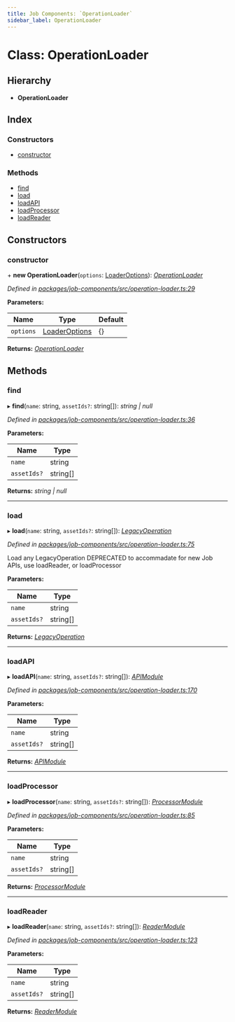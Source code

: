 ```yaml
---
title: Job Components: `OperationLoader`
sidebar_label: OperationLoader
---
```


# Class: OperationLoader

## Hierarchy

* **OperationLoader**

## Index

### Constructors

* [constructor](operationloader.md#constructor)

### Methods

* [find](operationloader.md#find)
* [load](operationloader.md#load)
* [loadAPI](operationloader.md#loadapi)
* [loadProcessor](operationloader.md#loadprocessor)
* [loadReader](operationloader.md#loadreader)

## Constructors

###  constructor

\+ **new OperationLoader**(`options`: [LoaderOptions](../interfaces/loaderoptions.md)): *[OperationLoader](operationloader.md)*

*Defined in [packages/job-components/src/operation-loader.ts:29](https://github.com/terascope/teraslice/blob/b843209f9/packages/job-components/src/operation-loader.ts#L29)*

**Parameters:**

Name | Type | Default |
------ | ------ | ------ |
`options` | [LoaderOptions](../interfaces/loaderoptions.md) |  {} |

**Returns:** *[OperationLoader](operationloader.md)*

## Methods

###  find

▸ **find**(`name`: string, `assetIds?`: string[]): *string | null*

*Defined in [packages/job-components/src/operation-loader.ts:36](https://github.com/terascope/teraslice/blob/b843209f9/packages/job-components/src/operation-loader.ts#L36)*

**Parameters:**

Name | Type |
------ | ------ |
`name` | string |
`assetIds?` | string[] |

**Returns:** *string | null*

___

###  load

▸ **load**(`name`: string, `assetIds?`: string[]): *[LegacyOperation](../interfaces/legacyoperation.md)*

*Defined in [packages/job-components/src/operation-loader.ts:75](https://github.com/terascope/teraslice/blob/b843209f9/packages/job-components/src/operation-loader.ts#L75)*

Load any LegacyOperation
DEPRECATED to accommadate for new Job APIs,
use loadReader, or loadProcessor

**Parameters:**

Name | Type |
------ | ------ |
`name` | string |
`assetIds?` | string[] |

**Returns:** *[LegacyOperation](../interfaces/legacyoperation.md)*

___

###  loadAPI

▸ **loadAPI**(`name`: string, `assetIds?`: string[]): *[APIModule](../interfaces/apimodule.md)*

*Defined in [packages/job-components/src/operation-loader.ts:170](https://github.com/terascope/teraslice/blob/b843209f9/packages/job-components/src/operation-loader.ts#L170)*

**Parameters:**

Name | Type |
------ | ------ |
`name` | string |
`assetIds?` | string[] |

**Returns:** *[APIModule](../interfaces/apimodule.md)*

___

###  loadProcessor

▸ **loadProcessor**(`name`: string, `assetIds?`: string[]): *[ProcessorModule](../interfaces/processormodule.md)*

*Defined in [packages/job-components/src/operation-loader.ts:85](https://github.com/terascope/teraslice/blob/b843209f9/packages/job-components/src/operation-loader.ts#L85)*

**Parameters:**

Name | Type |
------ | ------ |
`name` | string |
`assetIds?` | string[] |

**Returns:** *[ProcessorModule](../interfaces/processormodule.md)*

___

###  loadReader

▸ **loadReader**(`name`: string, `assetIds?`: string[]): *[ReaderModule](../interfaces/readermodule.md)*

*Defined in [packages/job-components/src/operation-loader.ts:123](https://github.com/terascope/teraslice/blob/b843209f9/packages/job-components/src/operation-loader.ts#L123)*

**Parameters:**

Name | Type |
------ | ------ |
`name` | string |
`assetIds?` | string[] |

**Returns:** *[ReaderModule](../interfaces/readermodule.md)*
